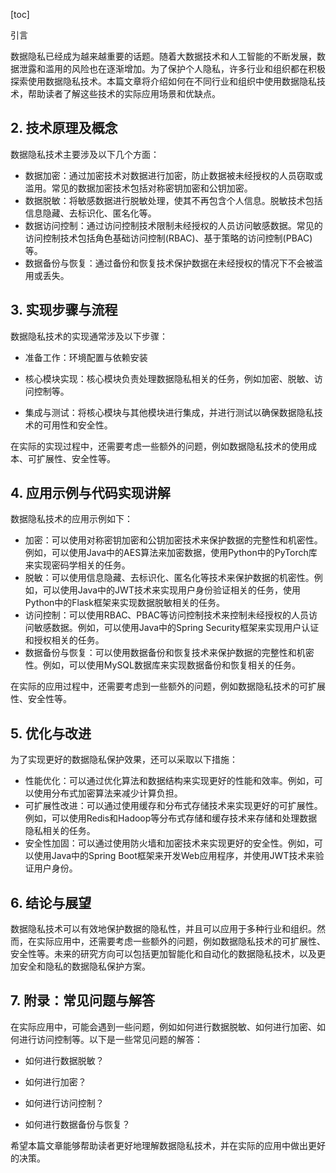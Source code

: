 
[toc]                    
                
                
引言

数据隐私已经成为越来越重要的话题。随着大数据技术和人工智能的不断发展，数据泄露和滥用的风险也在逐渐增加。为了保护个人隐私，许多行业和组织都在积极探索使用数据隐私技术。本篇文章将介绍如何在不同行业和组织中使用数据隐私技术，帮助读者了解这些技术的实际应用场景和优缺点。

## 2. 技术原理及概念

数据隐私技术主要涉及以下几个方面：

- 数据加密：通过加密技术对数据进行加密，防止数据被未经授权的人员窃取或滥用。常见的数据加密技术包括对称密钥加密和公钥加密。
- 数据脱敏：将敏感数据进行脱敏处理，使其不再包含个人信息。脱敏技术包括信息隐藏、去标识化、匿名化等。
- 数据访问控制：通过访问控制技术限制未经授权的人员访问敏感数据。常见的访问控制技术包括角色基础访问控制(RBAC)、基于策略的访问控制(PBAC)等。
- 数据备份与恢复：通过备份和恢复技术保护数据在未经授权的情况下不会被滥用或丢失。

## 3. 实现步骤与流程

数据隐私技术的实现通常涉及以下步骤：

- 准备工作：环境配置与依赖安装

- 核心模块实现：核心模块负责处理数据隐私相关的任务，例如加密、脱敏、访问控制等。

- 集成与测试：将核心模块与其他模块进行集成，并进行测试以确保数据隐私技术的可用性和安全性。

在实际的实现过程中，还需要考虑一些额外的问题，例如数据隐私技术的使用成本、可扩展性、安全性等。

## 4. 应用示例与代码实现讲解

数据隐私技术的应用示例如下：

- 加密：可以使用对称密钥加密和公钥加密技术来保护数据的完整性和机密性。例如，可以使用Java中的AES算法来加密数据，使用Python中的PyTorch库来实现密码学相关的任务。
- 脱敏：可以使用信息隐藏、去标识化、匿名化等技术来保护数据的机密性。例如，可以使用Java中的JWT技术来实现用户身份验证相关的任务，使用Python中的Flask框架来实现数据脱敏相关的任务。
- 访问控制：可以使用RBAC、PBAC等访问控制技术来控制未经授权的人员访问敏感数据。例如，可以使用Java中的Spring Security框架来实现用户认证和授权相关的任务。
- 数据备份与恢复：可以使用数据备份和恢复技术来保护数据的完整性和机密性。例如，可以使用MySQL数据库来实现数据备份和恢复相关的任务。

在实际的应用过程中，还需要考虑到一些额外的问题，例如数据隐私技术的可扩展性、安全性等。

## 5. 优化与改进

为了实现更好的数据隐私保护效果，还可以采取以下措施：

- 性能优化：可以通过优化算法和数据结构来实现更好的性能和效率。例如，可以使用分布式加密算法来减少计算负担。
- 可扩展性改进：可以通过使用缓存和分布式存储技术来实现更好的可扩展性。例如，可以使用Redis和Hadoop等分布式存储和缓存技术来存储和处理数据隐私相关的任务。
- 安全性加固：可以通过使用防火墙和加密技术来实现更好的安全性。例如，可以使用Java中的Spring Boot框架来开发Web应用程序，并使用JWT技术来验证用户身份。

## 6. 结论与展望

数据隐私技术可以有效地保护数据的隐私性，并且可以应用于多种行业和组织。然而，在实际应用中，还需要考虑一些额外的问题，例如数据隐私技术的可扩展性、安全性等。未来的研究方向可以包括更加智能化和自动化的数据隐私技术，以及更加安全和隐私的数据隐私保护方案。

## 7. 附录：常见问题与解答

在实际应用中，可能会遇到一些问题，例如如何进行数据脱敏、如何进行加密、如何进行访问控制等。以下是一些常见问题的解答：

- 如何进行数据脱敏？

- 如何进行加密？

- 如何进行访问控制？

- 如何进行数据备份与恢复？

希望本篇文章能够帮助读者更好地理解数据隐私技术，并在实际的应用中做出更好的决策。

